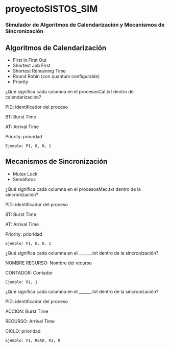 # proyectoSISTOS_SIM
### Simulador de Algoritmos de Calendarización y Mecanismos de Sincronización


## Algoritmos de Calendarización

- First in First Out
- Shortest Job First
- Shortest Remaining Time
- Round Robin (con quantum configurable)
- Priority


¿Qué significa cada columna en el procesosCal.txt dentro de calendarización?

PID: identificador del proceso

BT: Burst Time 

AT: Arrival Time 

Priority: prioridad

`Ejemplo: P1, 8, 0, 1`


## Mecanismos de Sincronización

- Mutex Lock
- Semáforos

¿Qué significa cada columna en el procesosMec.txt dentro de la sincronización?

PID: identificador del proceso

BT: Burst Time 

AT: Arrival Time 

Priority: prioridad

`Ejemplo: P1, 8, 0, 1`


¿Qué significa cada columna en el ______.txt dentro de la sincronización?

NOMBRE RECURSO: Nombre del recurso 

CONTADOR: Contador

`Ejemplo: R1, 1`

¿Qué significa cada columna en el ______.txt dentro de la sincronización?

PID: identificador del proceso

ACCION: Burst Time 

RECURSO: Arrival Time 

CICLO: prioridad

`Ejemplo: P1, READ, R1, 0`

##